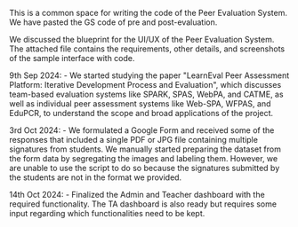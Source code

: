 This is a common space for writing the code of the Peer Evaluation System.
We have pasted the GS code of pre and post-evaluation.

We discussed the blueprint for the UI/UX of the Peer Evaluation System. The attached file contains the requirements, other details, and screenshots of the sample interface with code.

9th Sep 2024: - We started studying the paper "LearnEval Peer Assessment Platform: Iterative Development Process and Evaluation", which discusses team-based evaluation systems like SPARK, SPAS, WebPA, and CATME, as well as individual peer assessment systems like Web-SPA, WFPAS, and EduPCR, to understand the scope and broad applications of the project.

3rd Oct 2024: - We formulated a Google Form and received some of the responses that included a single PDF or JPG file containing multiple signatures from students. We manually started preparing the dataset from the form data by segregating the images and labeling them. However, we are unable to use the script to do so because the signatures submitted by the students are not in the format we provided.

14th Oct 2024: - Finalized the Admin and Teacher dashboard with the required functionality. The TA dashboard is also ready but requires some input regarding which functionalities need to be kept.
